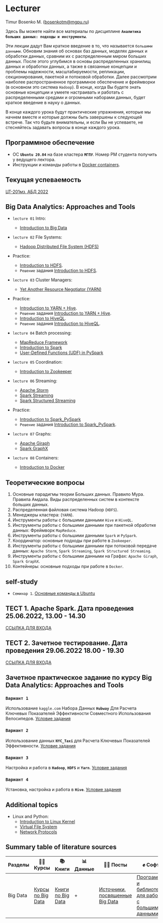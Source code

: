 # Lecturer
Timur Bosenko M. (bosenkotm@mgpu.ru)

Здесь Вы можете найти все материалы по дисциплине **`Аналитика больших данных: подходы и инструменты`**. 

Эти лекции дадут Вам краткое введение в то, что называется `большими данными`. Обновим знания об основах баз данных, моделях данных и обработки данных, сравним их с распределенным миром больших данных. После этого углубимся в основы распределенных хранилищ данных и обработки данных, а также в связанные концепции и проблемы надежности, масштабируемости, репликации, секционирования, пакетной и потоковой обработки. Далее рассмотрим наиболее распространенное программное обеспечение и фреймворки (в основном это система `Hadoop`). В конце, когда Вы будете знать основные концепции и умеете настраивать и работать с распределенными средами и огромными наборами данных, будет краткое введение в науку о данных.

В конце каждого урока будут практические упражнения, которые мы начнем вместе и которые должны быть завершены к следующей встрече. Так что будьте внимательны, и если Вы не успеваете, не стесняйтесь задавать вопросы в конце каждого урока.

## Программное обеспечение 

 - OC **`Ubuntu 20.04`** на базе кластера **`МГПУ`**. Номер РМ студента получить у ведущего лектора.
 - Инструкции и команды работы в [Docker containers](https://github.com/BosenkoTM/BigDataAnalitic_Practice/tree/main/docker22).

## Текущая успеваемость

 [ЦТ-201мз, АБД 2022](https://docs.google.com/spreadsheets/d/1ndnkqm8tmnvmygQrt_wuMUwJiVAsIgEqtLOMsLNlZMM/edit?usp=sharing)

## Big Data Analytics: Approaches and Tools

- `lecture 01` Intro:
    -  [Introduction to Big Data](lectures/1-BigData_Intro.pdf)

- `lecture 02` File Systems:
    - [Hadoop Distributed File System (HDFS)](lectures/2-BigData_HDFS.pdf)
-  Practice: 
    -  [Introduction to HDFS](https://github.com/BosenkoTM/BigDataAnalitic_Practice/tree/main/exercises/winter_semester_2021-2022/01_hadoop).
    -  `Решение` задания [Introduction to HDFS](https://github.com/BosenkoTM/BigDataAnalitic_Practice/blob/main/solutions/winter_semester_2021-2022/01_hadoop/Exercise_1.pdf).

- `lecture 03` Cluster Managers:
    - [Yet Another Resource Negotiator (YARN)](lectures/3-BigData_YARN.pdf)
-  Practice: 
    -  [Introduction to YARN + Hive](https://github.com/BosenkoTM/BigDataAnalitic_Practice/tree/main/exercises/winter_semester_2021-2022/02_hive).
    -  `Решение` задания [Introduction to YARN + Hive](https://github.com/BosenkoTM/BigDataAnalitic_Practice/blob/main/solutions/winter_semester_2021-2022/02_hive/Exercise_2.pdf).
    -  [Introduction to HiveQL](https://github.com/BosenkoTM/BigDataAnalitic_Practice/tree/main/exercises/winter_semester_2021-2022/03_hive-ql_partitioning_hive-server).
    -  `Решение` задания [Introduction to HiveQL](https://github.com/BosenkoTM/BigDataAnalitic_Practice/tree/main/solutions/winter_semester_2021-2022/03_hive-ql_partitioning_hive-server).

- `lecture 04` Batch processing:
    - [MapReduce Framework](lectures/4-BigData_MapReduce.pdf)
    - [Introduction to Spark](lectures/5-BigData_Spark.pdf)
    - [User-Defined Functions (UDF) in PySpark](lectures/6-BigData_PySpark_UDF.pdf)
 
- `lecture 05` Coordination:
    - [Introduction to Zookeeper](lectures/7-BigData_Zookeeper.pdf)
   
- `lecture 06` Streaming:
    - [Apache Storm](lectures/8-BigData_Storm.pdf)
    - [Spark Streaming](lectures/9-BigData_Spark_Streaming.pdf)
    - [Spark Structured Streaming](lectures/10-BigData_Spark_Streaming_Structured.pdf)
- Practice:
    - [Introduction to Spark_PySpark](https://github.com/BosenkoTM/BigDataAnalitic_Practice/tree/main/exercises/winter_semester_2021-2022/04_spark_pyspark_jupyter)
    -  `Решение` задания [Introduction to Spark_PySpark](https://github.com/BosenkoTM/BigDataAnalitic_Practice/tree/main/solutions/winter_semester_2021-2022/04_spark_pyspark_jupyter).
- `lecture 07` Graphs:
    - [Apache Giraph](lectures/11-1-BigData_Giraph.pdf)
    - [Spark GraphX](lectures/11-2-BigData_GraphX.pdf)
    
- `lecture 08` Containers:
    - [Introduction to Docker](lectures/12-BigData_Docker.pdf)

## Теоретические вопросы

1.	Основные парадигмы теории Больших данных. Правило Мура. Правила Амдала. Виды распределенных систем в контексте больших данных.
2.	Распределенная файловая система Hadoop (`HDFS`).
3.	Менеджеры кластера: (`YARN`).
4.	Инструменты работы с большими данными `Hive` и  `HiveQL`.
5.	Инструменты работы с большими данными при пакетной обработке данных: Фреймворк `MapReduce`. 
6.	Инструменты работы с большими данными `Spark` и `PySpark`.
7.	Координатор: основные подходы при работе в `Zookeeper`.
8.	Инструменты работы с большими данными при потоковой передаче данных: `Apache Storm`, `Spark Streaming`, `Spark Structured Streaming`.
9.	Инструменты работы с большими данными на Графах: `Apache Giraph`, `Spark GraphX`.
10.	Контейнеры: основные подходы при работе  в `Docker`.

## self-study

- `Семинар 1`. [Основные команды в Ubuntu](https://github.com/BosenkoTM/BigDataAnalitic_Practice/blob/main/common/docs/basic_shell_commands.md)

## ТЕСТ 1. Apache Spark.  Дата проведения 25.06.2022, 13.00 - 14.30

[ССЫЛКА ДЛЯ ВХОДА](https://docs.google.com/forms/d/e/1FAIpQLSdD_Hl-WwPK69VGKKf0tw1vF3AgMKYQRR3w9RofcIFKlJM4YA/viewform?usp=sf_link)

## ТЕСТ 2. Зачетное тестирование. Дата проведения  29.06.2022 18.00 - 19.30
[ССЫЛКА ДЛЯ ВХОДА](https://docs.google.com/forms/d/e/1FAIpQLSdxADzRpGOzLrVBPHwUQMt6sWIPO63nLwYt0KolAWKq3-xREQ/viewform?usp=sf_link)

## Зачетное практическое задание по курсу  Big Data Analytics: Approaches and Tools

### `Вариант 1`

Использование `kaggle.com` Набора Данных **`Hubway`** Для Расчета Ключевых Показателей Эффективности Совместного Использования Велосипедов. [Условие задания](https://github.com/BosenkoTM/BigDataWork/blob/main/variant_1_exam_calculate/examp_1.pdf)

### `Вариант 2`

Использование данных **`NYC_Taxi`** для Расчета Ключевых Показателей Эффективности. [Условие задания](https://github.com/BosenkoTM/BigDataWork/blob/main/variant_2_exam_calculate/examp_2.pdf)

### `Вариант 3`

Настройка и работа в **`Hadoop`**, **`HDFS`** и **`Yarn`**. [Условие задания](https://github.com/BosenkoTM/BigDataWork/blob/main/variant_3_exam_calculate/examp_3.pdf)

### `Вариант 4`

Установка, настройка и работа в **`Hive`**. [Условие задания](https://github.com/BosenkoTM/BigDataWork/tree/main/variant_4_exam_calculate)


## Additional topics


- Linux and Python:
    - [Introduction to Linux Kernel](common/SysProg_Intro.pdf)
    - [Virtual File System](common/SysProg_VFS.pdf)
    - [Network Protocols](common/SysProg_NetworkProtocols.pdf)

## Summary table of literature sources
Разделы | 👨‍🏫 Курсы | 📚 Книги | 📊 Данные | 🙋‍♂️ Посты | ✊ Софт
--- | --- | --- | --- | --- | ---
Big Data | [Курсы по Big Data](books/courses_big_data.md) | [Книги по Big Data](books/software_big_data.md#книги-по-big-data) | + | [Источники, посвященные Big Data](books/social_data_science.md) | [Программы и библиотеки для работы с большими данными](/books/software_big_data.md#программы-и-библиотеки-для-bigdata)

